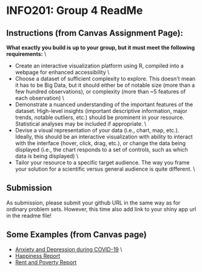 # INFO201: Group 4 ReadMe

## Instructions (from Canvas Assignment Page):
**What exactly you build is up to your group, but it must meet the following requirements:** \
- Create an interactive visualization platform using R, compiled into a webpage for enhanced accessibility \
- Choose a dataset of sufficient complexity to explore. This doesn't mean it has to be Big Data, but it should either be of notable size (more than a few hundred observations), or complexity (more than ~5 features of each observation) \
- Demonstrate a nuanced understanding of the important features of the dataset. High-level insights (important descriptive information, major trends, notable outliers, etc.) should be prominent in your resource. Statistical analyses may be included if appropriate. \
- Devise a visual representation of your data (i.e., chart, map, etc.). Ideally, this should be an interactive visualization with ability to interact with the interface (hover, click, drag, etc.), or change the data being displayed (i.e., the chart responds to a set of controls, such as which data is being displayed) \
- Tailor your resource to a specific target audience. The way you frame your solution for a scientific versus general audience is quite different.
\

## Submission
As submission, please submit your github URL in the same way as for ordinary problem sets. However, this time also add link to your shiny app url in the readme file!

## Some Examples (from Canvas page)
- [Anxiety and Depression during COVID-19](https://ilee17.shinyapps.io/BG-3-Final-Project/) \
- [Happiness Report](https://ckuo2001.shinyapps.io/Happiness_Report/)
- [Rent and Poverty Report](https://bobcheese21.shinyapps.io/BE_BOUNDLESS_FINAL_PROJ/)
